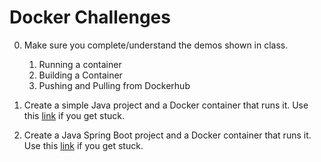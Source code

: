# Docker Challenges

0. Make sure you complete/understand the demos shown in class. 
    1. Running a container
    2. Building a Container
    3. Pushing and Pulling from Dockerhub

1. Create a simple Java project and a Docker container that runs it. Use this [link](https://www.javatpoint.com/docker-java-example) if you get stuck. 

2. Create a Java Spring Boot project and a Docker container that runs it. Use this [link](https://spring.io/guides/gs/spring-boot-docker/) if you get stuck. 